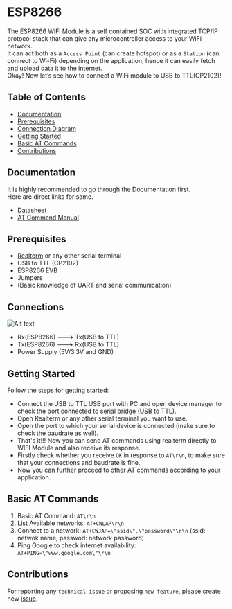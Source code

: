# ESP8266
The ESP8266 WiFi Module is a self contained SOC with integrated TCP/IP protocol stack that can give any microcontroller access to your WiFi network. <br>
It can act both as a ```Access Point``` (can create hotspot) or as a ```Station``` (can connect to Wi-Fi) depending on the application, hence it can easily fetch and upload data it to the internet.<br>
Okay! Now let’s see how to connect a WiFi module to USB to TTL(CP2102)!
## Table of Contents
* [Documentation](README.md#documentation)
* [Prerequisites](README.md#prerequisites)
* [Connection Diagram](README.md#connections)
* [Getting Started](README.md#getting-started)
* [Basic AT Commands](README.md#basic-at-commands)
* [Contributions](README.md#contributions)
## Documentation
It is highly recommended to go through the Documentation first.<br>
Here are direct links for same.<br>
* [Datasheet](https://www.google.com/url?sa=t&rct=j&q=&esrc=s&source=web&cd=&cad=rja&uact=8&ved=2ahUKEwj844jAvqT3AhUKzjgGHVf2DW4QFnoECAQQAQ&url=https%3A%2F%2Fdocs.ai-thinker.com%2F_media%2Fesp8266%2Fdocs%2Fesp-07s_product_specification_en.pdf&usg=AOvVaw3k-zfaEmobvifaX6MvxyKy) 
* [AT Command Manual](https://www.google.com/url?sa=t&rct=j&q=&esrc=s&source=web&cd=&cad=rja&uact=8&ved=2ahUKEwjsvZubv6T3AhVFR2wGHWzAAN0QFnoECAUQAQ&url=https%3A%2F%2Fwww.espressif.com%2Fsites%2Fdefault%2Ffiles%2F4a-esp8266_at_instruction_set_en_v1.5.4_0.pdf&usg=AOvVaw20lkJ-AqYpSMMLgdBZt-2R)
## Prerequisites
* [Realterm](https://realterm.sourceforge.io/index.html#downloads_Download) or any other serial terminal
* USB to TTL (CP2102)
* ESP8266 EVB
* Jumpers
* (Basic knowledge of UART and serial communication)
## Connections
![Alt text](Images/SCHEMATIC_ESP8266_2022-03-26.png?raw=true "Title")
* Rx(ESP8266) ---> Tx(USB to TTL)
* Tx(ESP8266) ---> Rx(USB to TTL)
* Power Supply (5V/3.3V and GND)
## Getting Started
Follow the steps for getting started:
* Connect the USB to TTL USB port with PC and open device manager to check the port connected to serial bridge (USB to TTL).
* Open Realterm or any other serial terminal you want to use.
* Open the port to which your serial device is connected (make sure to check the baudrate as well).
* That's it!!! Now you can send AT commands using realterm directly to WIFI Module and also receive its response.
* Firstly check whether you receive ```OK``` in response to ```AT\r\n```, to make sure that your connections and baudrate is fine.
* Now you can further proceed to other AT commands according to your application.
## Basic AT Commands
1. Basic AT Command: ```AT\r\n```
2. List Available networks: ```AT+CWLAP\r\n```
3. Connect to a network: ```AT+CWJAP=\"ssid\",\"password\"\r\n``` (ssid: netwok name, passwod: network password)
4. Ping Google to check internet availability: ```AT+PING=\"www.google.com\"\r\n```
## Contributions
For reporting any ```technical issue``` or proposing ```new feature```, please create new [issue](https://docs.github.com/en/issues/tracking-your-work-with-issues/creating-an-issue).


